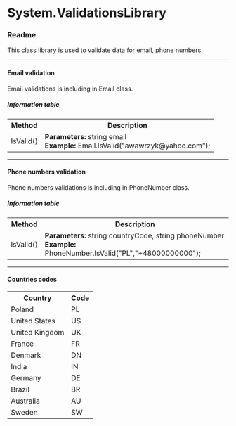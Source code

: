 # System.ValidationsLibrary
<h3>Readme</h3>
<p>This class library is used to validate data for email, phone numbers.</p><hr>
<h4>Email validation</h4>
<p>Email validations is including in Email class.</p>
<h5>Information table</h5>
<table>
  <tr>
    <th>Method</th>
    <th>Description</th>
  </tr>
  <tr>
    <td>IsValid()</td>
    <td><b>Parameters:</b> string email<br>
    <b>Example:</b> Email.IsValid("awawrzyk@yahoo.com");
    </td>
  </tr>
</table><hr>
<h4>Phone numbers validation</h4>
<p>Phone numbers validations is including in PhoneNumber class.</p>
<h5>Information table</h5>
<table>
  <tr>
    <th>Method</th>
    <th>Description</th>
  </tr>
  <tr>
    <td>IsValid()</td>
    <td><b>Parameters:</b> string countryCode, string phoneNumber<br>
    <b>Example:</b> PhoneNumber.IsValid("PL","+48000000000");
    </td>
  </tr>
</table><hr>
<h4>Countries codes</h4>
<table>
  <tr>
    <th>Country</th>
    <th>Code</th>
  </tr>
  <tr>
    <td>Poland</td><td>PL</td>
  </tr>
  <tr>
    <td>United States</td><td>US</td>
  </tr>
  <tr>
    <td>United Kingdom</td><td>UK</td>
  </tr>
  <tr>
    <td>France</td><td>FR</td>
  </tr>
  <tr>
    <td>Denmark</td><td>DN</td>
  </tr>
  <tr>
    <td>India</td><td>IN</td>
  </tr>
  <tr>
    <td>Germany</td><td>DE</td>
  </tr>
  <tr>
    <td>Brazil</td><td>BR</td>
  </tr>
  <tr>
    <td>Australia</td><td>AU</td>
  </tr>
  <tr>
    <td>Sweden</td><td>SW</td>
  </tr>
</table>
